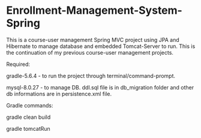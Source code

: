 # Enrollment-Management-System-Spring

This is a course-user management Spring MVC project using JPA and Hibernate to manage database and embedded Tomcat-Server to run.
This is the continuation of my previous course-user management projects.

Required:

gradle-5.6.4 - to run the project through terminal/command-prompt.

mysql-8.0.27 - to manage DB. ddl.sql file is in db_migration folder and other db informations are in persistence.xml file. 

Gradle commands:

gradle clean build

gradle tomcatRun
